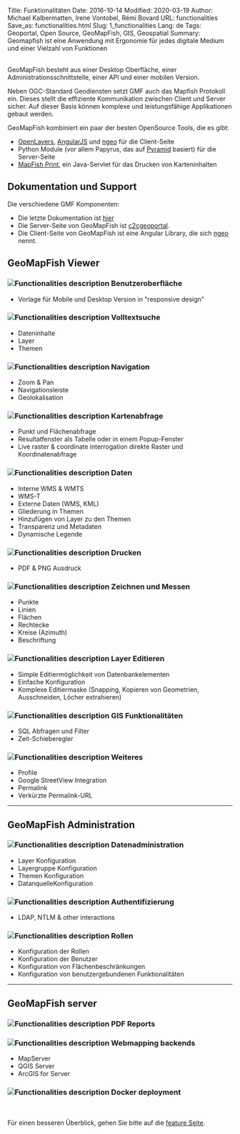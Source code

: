 Title: Funktionalitäten
Date: 2016-10-14
Modified: 2020-03-19
Author: Michael Kalbermatten, Irene Vontobel, Rémi Bovard
URL: functionalities
Save_as: functionalities.html
Slug: 1_functionalities
Lang: de
Tags: Geoportal, Open Source, GeoMapFish, GIS, Geospatial
Summary: Geomapfish ist eine Anwendung mit Ergonomie für jedes digitale Medium und einer Vielzahl von Funktionen

<br />
GeoMapFish besteht aus einer Desktop Oberfläche, einer Administrationsschnittstelle, einer API und
einer mobilen Version.

Neben OGC-Standard Geodiensten setzt GMF auch das Mapfish Protokoll ein. Dieses stellt die
effiziente Kommunikation zwischen Client und Server sicher. Auf dieser Basis können
komplexe und leistungsfähige Applikationen gebaut werden.

GeoMapFish kombiniert ein paar der besten OpenSource Tools, die es gibt:

* [OpenLayers](https://openlayers.org/), [AngularJS](https://angularjs.org/) und [ngeo](https://camptocamp.github.io/ngeo/master/apidoc/) für die Client-Seite
* Python Module (vor allem Papyrus, das auf [Pyramid](https://trypyramid.com/) basiert) für die Server-Seite
* [MapFish Print](https://mapfish.github.io/mapfish-print-doc/), ein Java-Servlet für das Drucken von Karteninhalten

## Dokumentation und Support

Die verschiedene GMF Komponenten:

* Die letzte Dokumentation ist [hier](https://camptocamp.github.io/c2cgeoportal/master/)
* Die Server-Seite von GeoMapFish ist [c2cgeoportal](https://github.com/camptocamp/c2cgeoportal/).
* Die Client-Seite von GeoMapFish ist eine Angular Library, die sich [ngeo](https://github.com/camptocamp/ngeo/) nennt.

## GeoMapFish Viewer

### ![Functionalities description]({filename}/images/1_1_responsive.png) Benutzeroberfläche

* Vorlage für Mobile und Desktop Version in "responsive design"

### ![Functionalities description]({filename}/images/1_2_search.png) Volltextsuche

* Dateninhalte
* Layer
* Themen

### ![Functionalities description]({filename}/images/1_3_navigation.png) Navigation

* Zoom & Pan
* Navigationsleiste
* Geolokalisation

### ![Functionalities description]({filename}/images/1_4_query.png) Kartenabfrage

* Punkt und Flächenabfrage
* Resultatfenster als Tabelle oder in einem Popup-Fenster
* Live raster & coordinate interrogation direkte Raster und Koordinatenabfrage

### ![Functionalities description]({filename}/images/1_5_data.png) Daten

* Interne WMS & WMTS
* WMS-T
* Externe Daten (WMS, KML)
* Gliederung in Themen
* Hinzufügen von Layer zu den Themen
* Transparenz und Metadaten
* Dynamische Legende

### ![Functionalities description]({filename}/images/1_6_print.png) Drucken

* PDF & PNG Ausdruck

### ![Functionalities description]({filename}/images/1_7_drawing.png) Zeichnen und Messen

* Punkte
* Linien
* Flächen
* Rechtecke
* Kreise (Azimuth)
* Beschriftung

### ![Functionalities description]({filename}/images/1_8_layer_editing.png) Layer Editieren

* Simple Editiermöglichkeit von Datenbankelementen
* Einfache Konfiguration
* Komplexe Editiermaske (Snapping, Kopieren von Geometrien, Ausschneiden, Löcher extrahieren)

### ![Functionalities description]({filename}/images/1_9_gis.png) GIS Funktionalitäten

* SQL Abfragen und Filter
* Zeit-Schieberegler

### ![Functionalities description]({filename}/images/1_10_misc.png) Weiteres

* Profile
* Google StreetView Integration
* Permalink
* Verkürzte Permalink-URL

---

## GeoMapFish Administration

### ![Functionalities description]({filename}/images/2_1_configuration.png) Datenadministration

* Layer Konfiguration
* Layergruppe Konfiguration
* Themen Konfiguration
* DatanquelleKonfiguration

### ![Functionalities description]({filename}/images/2_2_authentication.png) Authentifizierung

* LDAP, NTLM & other interactions

### ![Functionalities description]({filename}/images/2_3_roles.png) Rollen

* Konfiguration der Rollen
* Konfiguration der Benutzer
* Konfiguration von Flächenbeschränkungen
* Konfiguration von benutzergebundenen Funktionalitäten

---

## GeoMapFish server

### ![Functionalities description]({filename}/images/3_1_pdf.png) PDF Reports

### ![Functionalities description]({filename}/images/3_2_webmapping.png) Webmapping backends

* MapServer
* QGIS Server
* ArcGIS for Server

### ![Functionalities description]({filename}/images/3_3_docker.png) Docker deployment

<br /><br />
Für einen besseren Überblick, gehen Sie bitte auf die [feature Seite](https://github.com/camptocamp/ngeo/blob/master/docs/features.md).
